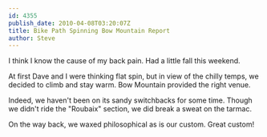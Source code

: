 ```yaml
---
id: 4355
publish_date: 2010-04-08T03:20:07Z
title: Bike Path Spinning Bow Mountain Report
author: Steve
---
```

  
I think I know the cause of my back pain. Had a little fall this weekend.

At first Dave and I were thinking flat spin, but in view of the chilly temps, we decided to climb and stay warm. Bow Mountain provided the right venue.

Indeed, we haven't been on its sandy switchbacks for some time. Though we didn't ride the "Roubaix" section, we did break a sweat on the tarmac.

On the way back, we waxed philosophical as is our custom. Great custom!